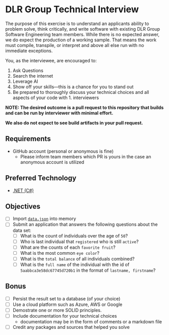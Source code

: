 # DLR Group Technical Interview

The purpose of this exercise is to understand an applicants ability to problem solve,
think critically, and write software with existing DLR Group Software Engineering team members. While there is no expected answer, we do expect the production of a working sample. That means the work must compile, transpile, or interpret and above all else run with no immediate exceptions.

You, as the interviewee, are encouraged to:

1. Ask Questions
1. Search the internet
1. Leverage AI
1. Show off your skills—this is a chance for you to stand out
1. Be prepared to thoroughly discuss your technical choices and all aspects of your code with 1. interviewers

**NOTE: The desired outcome is a pull request to this repository that builds and can be run by interviewer with minimal effort.**

**We also do not expect to see build artifacts in your pull request.**

## Requirements

- GitHub account (personal or anonymous is fine)
  - Please inform team members which PR is yours in the case an anonymous account is utilized

## Preferred Technology

- [.NET (C#)](https://www.microsoft.com/net)

## Objectives

- [ ] Import [`data.json`](data.json) into memory
- [ ] Submit an application that answers the following questions about the data set:
  - [ ] What is the count of individuals over the age of `50`?
  - [ ] Who is last individual that `registered` who is still `active`?
  - [ ] What are the counts of each `favorite fruit`?
  - [ ] What is the most common `eye color`?
  - [ ] What is the `total balance` of all individuals combined?
  - [ ] What is the `full name` of the individual with the id of `5aabbca3e58dc67745d720b1` in the format of `lastname, firstname`?

## Bonus

- [ ] Persist the result set to a database (of your choice)
- [ ] Use a cloud platform such as Azure, AWS or Google
- [ ] Demostrate one or more SOLID principles.
- [ ] Include documentation for your technical choices
  - documentation may be in the form of comments or a markdown file
- [ ] Credit any packages and sources that helped you solve

